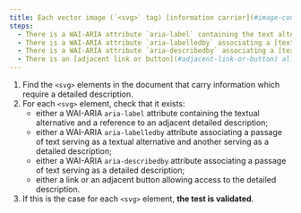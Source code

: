 ```yaml
---
title: Each vector image (`<svg>` tag) [information carrier](#image-conveying-information), which requires a [detailed description](#detail-image-description), checks she one of these conditions?
steps:
  - There is a WAI-ARIA attribute `aria-label` containing the text alternative and a reference to an adjacent [detailed description](#description-detailee-image).
  - There is a WAI-ARIA attribute `aria-labelledby` associating a [text passage](#text-passage-linked-by-aria-labelledby-or-aria-describedby) serving as a textual alternative and a other serving as [detailed description](#description-detailee-image).
  - There is a WAI-ARIA attribute `aria-describedby` associating a [text passage](#text-passage-linked-by-aria-labelledby-or-aria-describedby) acting as [detailed description]( #detailed-image-description).
  - There is an [adjacent link or button](#adjacent-link-or-button) allowing access to the [detailed description](#detail-image-description).
---
```


1. Find the `<svg>` elements in the document that carry information which require a detailed description.
2. For each `<svg>` element, check that it exists:
   - either a WAI-ARIA `aria-label` attribute containing the textual alternative and a reference to an adjacent detailed description;
   - either a WAI-ARIA `aria-labelledby` attribute associating a passage of text serving as a textual alternative and another serving as a detailed description;
   - either a WAI-ARIA `aria-describedby` attribute associating a passage of text serving as a detailed description;
   - either a link or an adjacent button allowing access to the detailed description.
3. If this is the case for each `<svg>` element, **the test is validated**.
